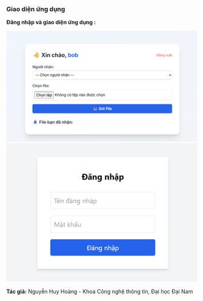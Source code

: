<h3>Giao diện ứng dụng</h3>

<p><strong>Đăng nhập và giao diện ứng dụng :</strong></p>
<p align="center">
  <img src="https://github.com/HoangNguyen111h/TruyenfileSHA-256/blob/main/Screenshot%202025-06-10%20193822.png" alt="Giao diện mã hóa" width="600">
  
  <img src="https://github.com/HoangNguyen111h/TruyenfileSHA-256/blob/main/Screenshot%202025-06-10%20193833.png" width="600">
  
</p>



<p><strong>Tác giả:</strong> Nguyễn Huy Hoàng - Khoa Công nghệ thông tin, Đại học Đại Nam</p>
